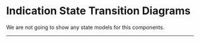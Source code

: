 # Indication State Transition Diagrams

We are not going to show any state models for this components.
___  